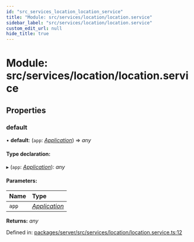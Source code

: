 ```yaml
---
id: "src_services_location_location_service"
title: "Module: src/services/location/location.service"
sidebar_label: "src/services/location/location.service"
custom_edit_url: null
hide_title: true
---
```


# Module: src/services/location/location.service

## Properties

### default

• **default**: (`app`: [*Application*](src_declarations.md#application)) => *any*

#### Type declaration:

▸ (`app`: [*Application*](src_declarations.md#application)): *any*

#### Parameters:

Name | Type |
:------ | :------ |
`app` | [*Application*](src_declarations.md#application) |

**Returns:** *any*

Defined in: [packages/server/src/services/location/location.service.ts:12](https://github.com/xr3ngine/xr3ngine/blob/7650c2bea/packages/server/src/services/location/location.service.ts#L12)
